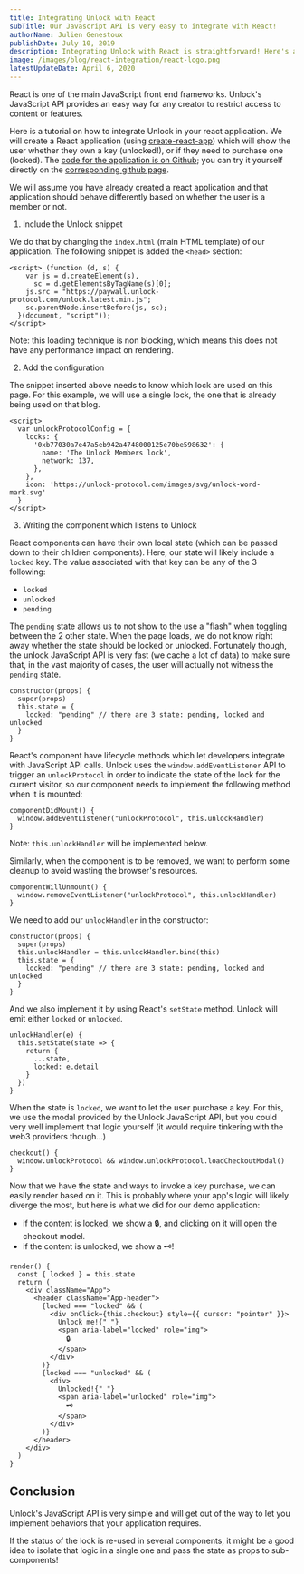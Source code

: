 ```yaml
---
title: Integrating Unlock with React
subTitle: Our Javascript API is very easy to integrate with React!
authorName: Julien Genestoux
publishDate: July 10, 2019
description: Integrating Unlock with React is straightforward! Here's a quick tutorial on how to get there!
image: /images/blog/react-integration/react-logo.png
latestUpdateDate: April 6, 2020
---
```


React is one of the main JavaScript front end frameworks. Unlock's JavaScript API provides an easy way for any creator to restrict access to content or features.

Here is a tutorial on how to integrate Unlock in your react application. We will create a React application (using [create-react-app](https://github.com/facebook/create-react-app)) which will show the user whether they own a key (unlocked!), or if they need to purchase one (locked). The [code for the application is on Github](https://github.com/unlock-protocol/react-example); you can try it yourself directly on the [corresponding github page](https://unlock-protocol.github.io/react-example/).

We will assume you have already created a react application and that application should behave differently based on whether the user is a member or not.

1. Include the Unlock snippet

We do that by changing the `index.html` (main HTML template) of our application. The following snippet is added the `<head>` section:

```
<script> (function (d, s) {
    var js = d.createElement(s),
      sc = d.getElementsByTagName(s)[0];
    js.src = "https://paywall.unlock-protocol.com/unlock.latest.min.js";
    sc.parentNode.insertBefore(js, sc);
  }(document, "script"));
</script>
```

Note: this loading technique is non blocking, which means this does not have any performance impact on rendering.

2. Add the configuration

The snippet inserted above needs to know which lock are used on this page. For this example, we will use a single lock, the one that is already being used on that blog.

```
<script>
  var unlockProtocolConfig = {
    locks: {
      '0xb77030a7e47a5eb942a4748000125e70be598632': {
        name: 'The Unlock Members lock',
        network: 137,
      },
    },
    icon: 'https://unlock-protocol.com/images/svg/unlock-word-mark.svg'
  }
</script>
```

3. Writing the component which listens to Unlock

React components can have their own local state (which can be passed down to their children components). Here, our state will likely include a `locked` key. The value associated with that key can be any of the 3 following:

- `locked`
- `unlocked`
- `pending`

The `pending` state allows us to not show to the use a "flash" when toggling between the 2 other state. When the page loads, we do not know right away whether the state should be locked or unlocked. Fortunately though, the unlock JavaScript API is very fast (we cache a lot of data) to make sure that, in the vast majority of cases, the user will actually not witness the `pending` state.

```
constructor(props) {
  super(props)
  this.state = {
    locked: "pending" // there are 3 state: pending, locked and unlocked
  }
}
```

React's component have lifecycle methods which let developers integrate with JavaScript API calls. Unlock uses the `window.addEventListener` API to trigger an `unlockProtocol` in order to indicate the state of the lock for the current visitor, so our component needs to implement the following method when it is mounted:

```
componentDidMount() {
  window.addEventListener("unlockProtocol", this.unlockHandler)
}
```

Note: `this.unlockHandler` will be implemented below.

Similarly, when the component is to be removed, we want to perform some cleanup to avoid wasting the browser's resources.

```
componentWillUnmount() {
  window.removeEventListener("unlockProtocol", this.unlockHandler)
}
```

We need to add our `unlockHandler` in the constructor:

```
constructor(props) {
  super(props)
  this.unlockHandler = this.unlockHandler.bind(this)
  this.state = {
    locked: "pending" // there are 3 state: pending, locked and unlocked
  }
}
```

And we also implement it by using React's `setState` method. Unlock will emit either `locked` or `unlocked`.

```
unlockHandler(e) {
  this.setState(state => {
    return {
      ...state,
      locked: e.detail
    }
  })
}
```

When the state is `locked`, we want to let the user purchase a key. For this, we use the modal provided by the Unlock JavaScript API, but you could very well implement that logic yourself (it would require tinkering with the web3 providers though...)

```
checkout() {
  window.unlockProtocol && window.unlockProtocol.loadCheckoutModal()
}
```

Now that we have the state and ways to invoke a key purchase, we can easily render based on it. This is probably where your app's logic will likely diverge the most, but here is what we did for our demo application:

- if the content is locked, we show a 🔒, and clicking on it will open the checkout model.
- if the content is unlocked, we show a 🗝!

```
render() {
  const { locked } = this.state
  return (
    <div className="App">
      <header className="App-header">
        {locked === "locked" && (
          <div onClick={this.checkout} style={{ cursor: "pointer" }}>
            Unlock me!{" "}
            <span aria-label="locked" role="img">
              🔒
            </span>
          </div>
        )}
        {locked === "unlocked" && (
          <div>
            Unlocked!{" "}
            <span aria-label="unlocked" role="img">
              🗝
            </span>
          </div>
        )}
      </header>
    </div>
  )
}
```

## Conclusion

Unlock's JavaScript API is very simple and will get out of the way to let you implement behaviors that your application requires.

If the status of the lock is re-used in several components, it might be a good idea to isolate that logic in a single one and pass the state as props to sub-components!
